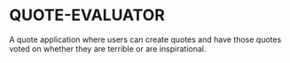 # QUOTE-EVALUATOR
A quote application where users can create quotes and have those quotes voted on whether they are terrible or are inspirational. 
